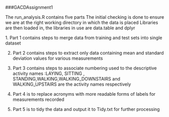###GACDAssignment1

<p>The run_analysis.R contains five parts
The initial checking is done to ensure we are at the right working directory in which the data is placed
Libraries are then loaded in, the libraries in use are data.table and dplyr
</p>
1. Part 1 contains steps to merge data from training and test sets into single dataset

2. Part 2 contains steps to extract only data containing mean and standard deviation values for various measurements

3. Part 3 contains steps to associate numbering used to the descriptive activity names
:LAYING, SITTING , STANDING,WALKING,WALKING_DOWNSTAIRS and WALKING_UPSTAIRS are the activity names respectively

4. Part 4 is to replace acronyms with more readable forms of labels for measurements recorded

5. Part 5 is to tidy the data and output it to Tidy.txt for further processing
